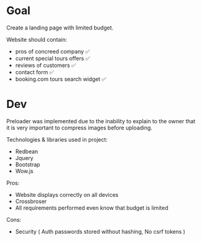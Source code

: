 # Goal
Create a landing page with limited budget. 

Website should contain:
- pros of concreed company ✅
- current special tours offers ✅
- reviews of customers ✅
- contact form ✅
- booking.com tours search widget ✅

# Dev

Preloader was implemented due to the inability to explain to the owner that it is very important to compress images before uploading.

Technologies & libraries used in project:
- Redbean
- Jquery
- Bootstrap
- Wow.js

Pros:
- Website displays correctly on all devices
- Crossbroser
- All requirements performed even know that budget is limited

Cons:
- Security ( Auth passwords stored without hashing, No csrf tokens )

